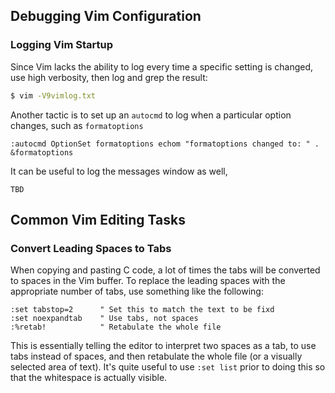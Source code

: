 ## Debugging Vim Configuration
### Logging Vim Startup
Since Vim lacks the ability to log every time a specific setting is changed, use
high verbosity, then log and grep the result:
```bash
$ vim -V9vimlog.txt
```
Another tactic is to set up an `autocmd` to log when a particular option
changes, such as `formatoptions`
```vimscript
:autocmd OptionSet formatoptions echom "formatoptions changed to: " . &formatoptions
```
It can be useful to log the messages window as well, 
```vimscript
TBD
```

## Common Vim Editing Tasks
### Convert Leading Spaces to Tabs
When copying and pasting C code, a lot of times the tabs will be converted to
spaces in the Vim buffer. To replace the leading spaces with the appropriate
number of tabs, use something like the following:
```vimscript
:set tabstop=2      " Set this to match the text to be fixd
:set noexpandtab    " Use tabs, not spaces
:%retab!            " Retabulate the whole file
```
This is essentially telling the editor to interpret two spaces as a tab, to use
tabs instead of spaces, and then retabulate the whole file (or a visually
selected area of text).  It's quite useful to use `:set list` prior to doing
this so that the whitespace is actually visible.

